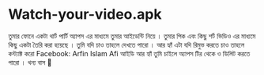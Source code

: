# Watch-your-video.apk
তুমার ফোনে একটা থার্ট পার্টি অ্যাপস এর মাধ্যমে তুমার আইডেন্টি নিয়ে । তুমার পিক এবং কিছু শর্ট ভিডিও এর মাধ্যমে কিছু একটা তৈরি করা হয়েছে । তুমি যদি চাও তাহলে দেখতে পারো । আর হ্যাঁ এটা যদি রিমুভ করতে চাও তাহলে কন্ট্যাক্ট করো Facebook: Arfin Islam Afi  আইডি আর হ্যাঁ  তুমি চাইলে অ্যাপস টির থেকে ও ডিলিট করতে পারো । থন্য বাস 🤣
